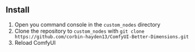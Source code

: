 ## Install

1. Open you command console in the `custom_nodes` directory
2. Clone the repository to `custom_nodes` with `git clone https://github.com/corbin-hayden13/ComfyUI-Better-Dimensions.git`
3. Reload ComfyUI
